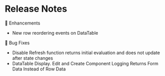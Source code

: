 # Release Notes

💪 Enhancements
- New row reordering events on DataTable


🐞 Bug Fixes
- Disable Refresh function returns initial evaluation and does not update after state changes
- DataTable Display. Edit and Create Component Logging Returns Form Data Instead of Row Data
